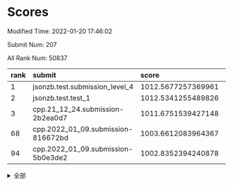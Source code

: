 # Scores

Modified Time: 2022-01-20 17:46:02

Submit Num: 207

All Rank Num: 50837

| rank |               submit               |       score        |       sigma        | pk_num |
| :--- | :--------------------------------- | :----------------- | :----------------- | :----- |
| 1    | jsonzb.test.submission_level_4     | 1012.5677257369961 | 0.800102022366399  | 982    |
| 2    | jsonzb.test.test_1                 | 1012.5341255489826 | 0.7946764182084481 | 988    |
| 3    | cpp.21_12_24.submission-2b2ea0d7   | 1011.6751539427148 | 0.762782783399203  | 981    |
| 68   | cpp.2022_01_09.submission-816672bd | 1003.6612083964367 | 0.7071222759829398 | 979    |
| 94   | cpp.2022_01_09.submission-5b0e3de2 | 1002.8352394240878 | 0.7086670742806556 | 987    |


<details>
<summary>全部</summary>

| rank |                 submit                 |       score        |       sigma        | pk_num |
| :--- | :------------------------------------- | :----------------- | :----------------- | :----- |
| 1    | jsonzb.test.submission_level_4         | 1012.5677257369961 | 0.800102022366399  | 982    |
| 2    | jsonzb.test.test_1                     | 1012.5341255489826 | 0.7946764182084481 | 988    |
| 3    | cpp.21_12_24.submission-2b2ea0d7       | 1011.6751539427148 | 0.762782783399203  | 981    |
| 4    | gobigger.level_3.submission_level_3_19 | 1011.3368459297677 | 0.7556533952930933 | 989    |
| 5    | gobigger.level_3.submission_level_3_21 | 1011.1955904239395 | 0.7382747332055464 | 981    |
| 6    | gobigger.level_3.submission_level_3_16 | 1011.130625766298  | 0.7741947227766226 | 988    |
| 7    | gobigger.level_3.submission_level_3_1  | 1010.9771365770771 | 0.7848727516679349 | 983    |
| 8    | gobigger.level_3.submission_level_3_35 | 1010.9147294280658 | 0.8081143494068815 | 986    |
| 9    | gobigger.level_3.submission_level_3_29 | 1010.9097304170176 | 0.7512405266420921 | 986    |
| 10   | gobigger.level_3.submission_level_3_41 | 1010.8818227381571 | 0.7824044613146802 | 985    |
| 11   | gobigger.level_3.submission_level_3_37 | 1010.878189385226  | 0.7646331215319654 | 979    |
| 12   | gobigger.level_3.submission_level_3_49 | 1010.8356270352687 | 0.7619409990196928 | 983    |
| 13   | gobigger.level_3.submission_level_3_24 | 1010.8151284086347 | 0.7615460342085862 | 985    |
| 14   | gobigger.level_3.submission_level_3_11 | 1010.7950699152572 | 0.7527849833777448 | 978    |
| 15   | gobigger.level_3.submission_level_3_47 | 1010.7940460671011 | 0.763806436626901  | 980    |
| 16   | gobigger.level_3.submission_level_3_42 | 1010.5870637803719 | 0.7772022239062689 | 985    |
| 17   | gobigger.level_3.submission_level_3_25 | 1010.5384910870737 | 0.773402367223568  | 980    |
| 18   | gobigger.level_3.submission_level_3_13 | 1010.5362540647977 | 0.7662710964251289 | 985    |
| 19   | gobigger.level_3.submission_level_3_38 | 1010.3470128181635 | 0.7870156743192127 | 988    |
| 20   | gobigger.level_3.submission_level_3_0  | 1010.301469866249  | 0.7550608618651583 | 986    |
| 21   | gobigger.level_3.submission_level_3_28 | 1010.2024763302225 | 0.7625274195620475 | 983    |
| 22   | gobigger.level_3.submission_level_3_30 | 1010.1953741272525 | 0.7539657297767377 | 979    |
| 23   | gobigger.level_3.submission_level_3_34 | 1010.1013696437333 | 0.7684826605411968 | 982    |
| 24   | gobigger.level_3.submission_level_3_33 | 1010.0956559308022 | 0.7398095204653633 | 981    |
| 25   | gobigger.level_3.submission_level_3_45 | 1010.0859926739347 | 0.7731387444147115 | 983    |
| 26   | gobigger.level_3.submission_level_3_31 | 1010.0716964941593 | 0.7505834684440255 | 983    |
| 27   | gobigger.level_3.submission_level_3_36 | 1010.0432843423566 | 0.7701792761888063 | 983    |
| 28   | gobigger.level_3.submission_level_3_17 | 1010.0236343109815 | 0.7518951588611659 | 978    |
| 29   | gobigger.level_3.submission_level_3_10 | 1010.0030125320611 | 0.7474158393599968 | 981    |
| 30   | gobigger.level_3.submission_level_3_22 | 1009.9826623327384 | 0.7463121513244833 | 983    |
| 31   | gobigger.level_3.submission_level_3_7  | 1009.9089494547875 | 0.7620255306134928 | 983    |
| 32   | gobigger.level_3.submission_level_3_39 | 1009.898030978002  | 0.7422401270552138 | 980    |
| 33   | gobigger.level_3.submission_level_3_20 | 1009.8618178405845 | 0.7603363613010827 | 982    |
| 34   | gobigger.level_3.submission_level_3_5  | 1009.6167702766983 | 0.7302490288584857 | 981    |
| 35   | gobigger.level_3.submission_level_3_40 | 1009.5725858473238 | 0.7579171588877327 | 983    |
| 36   | gobigger.level_3.submission_level_3_9  | 1009.5378382976887 | 0.7779480171727327 | 980    |
| 37   | gobigger.level_3.submission_level_3_14 | 1009.4740079339426 | 0.7490220856081221 | 984    |
| 38   | gobigger.level_3.submission_level_3_8  | 1009.3674556073662 | 0.7496317555251688 | 985    |
| 39   | gobigger.level_3.submission_level_3_26 | 1009.3533546688565 | 0.7655367075799097 | 983    |
| 40   | gobigger.level_3.submission_level_3_3  | 1009.3027405205969 | 0.7477054707863344 | 982    |
| 41   | gobigger.level_3.submission_level_3_15 | 1009.2976312270603 | 0.7533031779797075 | 982    |
| 42   | gobigger.level_3.submission_level_3_6  | 1009.2797544815706 | 0.7525677682817522 | 984    |
| 43   | gobigger.level_3.submission_level_3_4  | 1009.2755869883475 | 0.7425491781150841 | 981    |
| 44   | gobigger.level_3.submission_level_3_2  | 1009.2474475963415 | 0.7283520581843603 | 986    |
| 45   | gobigger.level_3.submission_level_3_23 | 1009.2445981005186 | 0.740499723727369  | 980    |
| 46   | gobigger.level_3.submission_level_3_48 | 1009.1769257312546 | 0.7476944396854648 | 982    |
| 47   | gobigger.level_3.submission_level_3_12 | 1009.0996620227011 | 0.7759956052480195 | 979    |
| 48   | gobigger.level_3.submission_level_3_46 | 1008.8000926692469 | 0.7545660641920129 | 984    |
| 49   | gobigger.level_3.submission_level_3_43 | 1008.7959658223429 | 0.7426404426116081 | 982    |
| 50   | gobigger.level_3.submission_level_3_27 | 1008.7858656135799 | 0.7640034630115665 | 982    |
| 51   | gobigger.level_3.submission_level_3_32 | 1008.703087579944  | 0.7427191271004021 | 982    |
| 52   | gobigger.level_3.submission_level_3_18 | 1007.889900595139  | 0.7292908484004647 | 982    |
| 53   | gobigger.level_3.submission_level_3_44 | 1007.4073670308558 | 0.7324187480512954 | 978    |
| 54   | gobigger.level_1.submission_level_1_0  | 1004.7261050513067 | 0.7323497995312339 | 978    |
| 55   | gobigger.level_1.submission_level_1_40 | 1004.659442309543  | 0.7134117226722799 | 983    |
| 56   | gobigger.level_1.submission_level_1_23 | 1004.611329331576  | 0.7306410230021023 | 982    |
| 57   | gobigger.level_1.submission_level_1_24 | 1004.4603105601635 | 0.717853277716395  | 986    |
| 58   | gobigger.level_1.submission_level_1_12 | 1004.314242577172  | 0.7121994626394711 | 985    |
| 59   | gobigger.level_1.submission_level_1_6  | 1004.1837677360693 | 0.7177734456941873 | 985    |
| 60   | gobigger.level_1.submission_level_1_5  | 1004.0597207474533 | 0.7229982370991002 | 986    |
| 61   | gobigger.level_1.submission_level_1_16 | 1004.0466167537587 | 0.7183298727201219 | 981    |
| 62   | gobigger.level_1.submission_level_1_8  | 1003.9368127369743 | 0.7180060401989424 | 986    |
| 63   | gobigger.level_1.submission_level_1_15 | 1003.8236141986829 | 0.7153114871243217 | 980    |
| 64   | gobigger.level_1.submission_level_1_35 | 1003.779360665402  | 0.7169601610930003 | 989    |
| 65   | gobigger.level_1.submission_level_1_38 | 1003.7552872777254 | 0.720253386255557  | 983    |
| 66   | gobigger.level_1.submission_level_1_4  | 1003.7522565836134 | 0.7166981377924371 | 977    |
| 67   | gobigger.level_1.submission_level_1_3  | 1003.710748006962  | 0.7098587753693159 | 980    |
| 68   | cpp.2022_01_09.submission-816672bd     | 1003.6612083964367 | 0.7071222759829398 | 979    |
| 69   | gobigger.level_1.submission_level_1_26 | 1003.6225068545325 | 0.717394831204791  | 984    |
| 70   | gobigger.level_1.submission_level_1_11 | 1003.5052112102111 | 0.7201542605923702 | 985    |
| 71   | gobigger.level_1.submission_level_1_44 | 1003.4610228553985 | 0.7129512720582999 | 983    |
| 72   | gobigger.level_1.submission_level_1_34 | 1003.4233149759046 | 0.716708541068609  | 982    |
| 73   | gobigger.level_1.submission_level_1_33 | 1003.4164441886097 | 0.7049393739114764 | 982    |
| 74   | gobigger.level_1.submission_level_1_46 | 1003.3897299437955 | 0.7149069935146222 | 981    |
| 75   | gobigger.level_1.submission_level_1_42 | 1003.3550846814121 | 0.7180871085836967 | 985    |
| 76   | gobigger.level_1.submission_level_1_13 | 1003.3224874568397 | 0.7213510998988901 | 984    |
| 77   | gobigger.level_1.submission_level_1_19 | 1003.3088955692202 | 0.7266156451104003 | 982    |
| 78   | gobigger.level_1.submission_level_1_29 | 1003.2972951023943 | 0.7115948894887517 | 986    |
| 79   | gobigger.level_1.submission_level_1_10 | 1003.2938569842479 | 0.7128951595189917 | 980    |
| 80   | gobigger.level_1.submission_level_1_7  | 1003.2506624256192 | 0.7083993160894323 | 981    |
| 81   | gobigger.level_1.submission_level_1_41 | 1003.2225052821781 | 0.7223166623032203 | 982    |
| 82   | gobigger.level_1.submission_level_1_27 | 1003.1557153822685 | 0.7154307281946682 | 984    |
| 83   | gobigger.level_1.submission_level_1_17 | 1003.0998779411726 | 0.708529768203574  | 984    |
| 84   | gobigger.level_1.submission_level_1_28 | 1003.0817812335381 | 0.7119730465292959 | 980    |
| 85   | gobigger.level_1.submission_level_1_30 | 1003.0456390486041 | 0.7108505028760256 | 982    |
| 86   | gobigger.level_1.submission_level_1_32 | 1003.0222642346196 | 0.711164772164054  | 982    |
| 87   | gobigger.level_1.submission_level_1_9  | 1002.9497154130257 | 0.728796681144523  | 986    |
| 88   | gobigger.level_1.submission_level_1_36 | 1002.9491839331447 | 0.7287062026745789 | 982    |
| 89   | gobigger.level_1.submission_level_1_49 | 1002.9453059637361 | 0.7106290485660169 | 981    |
| 90   | gobigger.level_1.submission_level_1_18 | 1002.9212966513849 | 0.7137958717013458 | 986    |
| 91   | gobigger.level_1.submission_level_1_25 | 1002.9132312773077 | 0.719262714603028  | 978    |
| 92   | gobigger.level_1.submission_level_1_2  | 1002.9127603206176 | 0.7163013424624235 | 985    |
| 93   | gobigger.level_1.submission_level_1_37 | 1002.9018593358529 | 0.7199693391987481 | 984    |
| 94   | cpp.2022_01_09.submission-5b0e3de2     | 1002.8352394240878 | 0.7086670742806556 | 987    |
| 95   | gobigger.level_1.submission_level_1_47 | 1002.7923489731588 | 0.7197805606327823 | 977    |
| 96   | gobigger.level_1.submission_level_1_31 | 1002.7588675031182 | 0.7085182196707028 | 981    |
| 97   | gobigger.level_1.submission_level_1_20 | 1002.7094803935091 | 0.7051510384469323 | 980    |
| 98   | gobigger.level_1.submission_level_1_39 | 1002.6128104345538 | 0.7106140095206761 | 983    |
| 99   | gobigger.level_1.submission_level_1_45 | 1002.5914369728149 | 0.7062824654305366 | 977    |
| 100  | gobigger.level_1.submission_level_1_21 | 1002.5849585919954 | 0.7240398356116295 | 981    |
| 101  | gobigger.level_1.submission_level_1_43 | 1002.433619091272  | 0.7040161948372197 | 981    |
| 102  | gobigger.level_1.submission_level_1_14 | 1002.3075710989112 | 0.7141578873083909 | 981    |
| 103  | gobigger.level_1.submission_level_1_48 | 1002.2781238779111 | 0.7157187453410818 | 985    |
| 104  | gobigger.level_1.submission_level_1_1  | 1002.1290719859818 | 0.7142515370110739 | 980    |
| 105  | gobigger.level_1.submission_level_1_22 | 1002.0082858309387 | 0.7231089484751104 | 986    |
| 106  | gobigger.random.submission_random_17   | 997.6490769501104  | 0.711655111721614  | 982    |
| 107  | gobigger.random.submission_random_0    | 997.0713605517401  | 0.7171918433105032 | 980    |
| 108  | gobigger.random.submission_random_3    | 997.030823164232   | 0.706603908734879  | 983    |
| 109  | gobigger.random.submission_random_35   | 997.0096906490146  | 0.7134881669729217 | 982    |
| 110  | gobigger.random.submission_random_41   | 996.9555645747266  | 0.7121495134563001 | 982    |
| 111  | gobigger.random.submission_random_40   | 996.7758412819152  | 0.7103477231289075 | 984    |
| 112  | gobigger.random.submission_random_14   | 996.6939859060777  | 0.7199555829299518 | 982    |
| 113  | gobigger.random.submission_random_9    | 996.6880936099902  | 0.7056730190051139 | 983    |
| 114  | gobigger.random.submission_random_10   | 996.6608780525678  | 0.7125324953707507 | 984    |
| 115  | gobigger.random.submission_random_2    | 996.6427666743855  | 0.7053183048888764 | 981    |
| 116  | gobigger.random.submission_random_1    | 996.6225481829646  | 0.7102923218873407 | 982    |
| 117  | gobigger.random.submission_random_45   | 996.5681950698149  | 0.6985325408918519 | 985    |
| 118  | gobigger.random.submission_random_32   | 996.526696855455   | 0.7148186379894128 | 985    |
| 119  | gobigger.random.submission_random_6    | 996.4954605403872  | 0.704230851693061  | 985    |
| 120  | gobigger.random.submission_random_37   | 996.4480956273201  | 0.7055302628173847 | 983    |
| 121  | gobigger.random.submission_random_18   | 996.3590735125224  | 0.7120094970666377 | 986    |
| 122  | gobigger.random.submission_random_20   | 996.3562363852619  | 0.7064899269608428 | 983    |
| 123  | gobigger.random.submission_random_22   | 996.2799381119072  | 0.7121502629555758 | 982    |
| 124  | gobigger.random.submission_random_31   | 996.2705907864461  | 0.7093144113600228 | 981    |
| 125  | gobigger.random.submission_random_39   | 996.2443312507131  | 0.7131201496325913 | 987    |
| 126  | gobigger.random.submission_random_46   | 996.1946224895843  | 0.7147135759248819 | 979    |
| 127  | gobigger.random.submission_random_15   | 996.1649761280413  | 0.7029294000378948 | 986    |
| 128  | gobigger.random.submission_random_28   | 996.063925699965   | 0.7119449084120555 | 984    |
| 129  | gobigger.random.submission_random_23   | 996.0436494926217  | 0.7164234929809845 | 988    |
| 130  | gobigger.random.submission_random_19   | 995.9950437312763  | 0.7103267901787345 | 981    |
| 131  | gobigger.random.submission_random_36   | 995.9912223042512  | 0.7137104981834453 | 979    |
| 132  | gobigger.random.submission_random_5    | 995.9845169406386  | 0.7132296215715183 | 982    |
| 133  | gobigger.random.submission_random_25   | 995.973029196953   | 0.7118954302303186 | 986    |
| 134  | gobigger.random.submission_random_33   | 995.8855205313051  | 0.7200382531449193 | 983    |
| 135  | gobigger.random.submission_random_30   | 995.8632129285847  | 0.7022047745927326 | 984    |
| 136  | gobigger.random.submission_random_44   | 995.8494425549079  | 0.7057391249779656 | 979    |
| 137  | gobigger.random.submission_random_48   | 995.756233258321   | 0.7135562665564517 | 984    |
| 138  | gobigger.random.submission_random_27   | 995.7219934437178  | 0.7261338739163108 | 980    |
| 139  | gobigger.random.submission_random_4    | 995.682280487041   | 0.7110592436158522 | 976    |
| 140  | gobigger.random.submission_random_16   | 995.6034933185808  | 0.7067577795425153 | 987    |
| 141  | gobigger.random.submission_random_42   | 995.538858324168   | 0.7122504688541752 | 985    |
| 142  | gobigger.random.submission_random_13   | 995.5217316281193  | 0.7159188015921473 | 986    |
| 143  | gobigger.random.submission_random_24   | 995.4581665168752  | 0.7020867623240333 | 981    |
| 144  | gobigger.random.submission_random_11   | 995.369570713911   | 0.707614987624912  | 981    |
| 145  | gobigger.random.submission_random_29   | 995.3623953818533  | 0.7188175134810891 | 982    |
| 146  | gobigger.random.submission_random_26   | 995.2548785997802  | 0.7120473576739332 | 980    |
| 147  | gobigger.random.submission_random_38   | 995.153174901034   | 0.7200052193760385 | 985    |
| 148  | gobigger.random.submission_random_43   | 995.0019153692679  | 0.7065061732399595 | 978    |
| 149  | gobigger.random.submission_random_47   | 994.9895507568008  | 0.7163226120946252 | 978    |
| 150  | gobigger.random.submission_random_34   | 994.8428744259533  | 0.7070975084229434 | 978    |
| 151  | gobigger.random.submission_random_21   | 994.8366414520831  | 0.7137508800456935 | 981    |
| 152  | gobigger.random.submission_random_7    | 994.8086822278742  | 0.7120706005799794 | 977    |
| 153  | gobigger.random.submission_random_12   | 994.6998308885456  | 0.7208466286814748 | 986    |
| 154  | gobigger.random.submission_random_49   | 994.4632037863037  | 0.7150030792041882 | 984    |
| 155  | gobigger.level_2.submission_level_2_31 | 994.0961932835397  | 0.7409979831037629 | 987    |
| 156  | gobigger.level_2.submission_level_2_45 | 993.9379899239098  | 0.7234070395811983 | 983    |
| 157  | gobigger.random.submission_random_8    | 993.8451052732114  | 0.7104884055850152 | 983    |
| 158  | gobigger.level_2.submission_level_2_49 | 993.7033248490478  | 0.7449938871196465 | 979    |
| 159  | gobigger.level_2.submission_level_2_17 | 993.4515340664153  | 0.7369758840696883 | 980    |
| 160  | gobigger.level_2.submission_level_2_4  | 993.3767595649114  | 0.7283278840249452 | 985    |
| 161  | gobigger.level_2.submission_level_2_20 | 993.0555960444752  | 0.7301213086494592 | 985    |
| 162  | gobigger.level_2.submission_level_2_11 | 993.0017827231254  | 0.7475094615039407 | 982    |
| 163  | gobigger.level_2.submission_level_2_3  | 992.8843684041412  | 0.7303812160771878 | 985    |
| 164  | gobigger.level_2.submission_level_2_32 | 992.8693608911575  | 0.747659638091645  | 983    |
| 165  | gobigger.level_2.submission_level_2_34 | 992.8008233989523  | 0.7394382750116767 | 976    |
| 166  | gobigger.level_2.submission_level_2_9  | 992.6888374370415  | 0.740118244358042  | 984    |
| 167  | gobigger.level_2.submission_level_2_18 | 992.4262883019985  | 0.7337954095571744 | 982    |
| 168  | gobigger.level_2.submission_level_2_47 | 992.3699348033686  | 0.7398418453552486 | 982    |
| 169  | gobigger.level_2.submission_level_2_6  | 992.3260156916335  | 0.7468136634723122 | 984    |
| 170  | gobigger.level_2.submission_level_2_22 | 992.2576213831059  | 0.7407652118423538 | 983    |
| 171  | gobigger.level_2.submission_level_2_14 | 992.2073002760312  | 0.7365471646319691 | 980    |
| 172  | gobigger.level_2.submission_level_2_33 | 992.1970640608895  | 0.7471077523320968 | 979    |
| 173  | gobigger.level_2.submission_level_2_35 | 992.1920274918917  | 0.7384231216171346 | 984    |
| 174  | gobigger.level_2.submission_level_2_8  | 992.1859418908921  | 0.7555347558577797 | 980    |
| 175  | gobigger.level_2.submission_level_2_26 | 992.1672105179861  | 0.7381918235106296 | 985    |
| 176  | gobigger.level_2.submission_level_2_7  | 992.1449741222586  | 0.7613824406548966 | 987    |
| 177  | gobigger.level_2.submission_level_2_36 | 992.1390595397971  | 0.7370836974564148 | 983    |
| 178  | gobigger.level_2.submission_level_2_10 | 992.1234888714064  | 0.7515206858188954 | 982    |
| 179  | gobigger.level_2.submission_level_2_37 | 992.1128910869708  | 0.7430127725141777 | 980    |
| 180  | gobigger.level_2.submission_level_2_28 | 992.0881234344408  | 0.7276167683402892 | 981    |
| 181  | gobigger.level_2.submission_level_2_29 | 992.045631017464   | 0.750888546388473  | 988    |
| 182  | gobigger.level_2.submission_level_2_42 | 992.0152875323455  | 0.7508034351519345 | 982    |
| 183  | gobigger.level_2.submission_level_2_13 | 991.9991184597751  | 0.7252200360656796 | 980    |
| 184  | gobigger.level_2.submission_level_2_21 | 991.943732541506   | 0.7481295661576279 | 988    |
| 185  | gobigger.level_2.submission_level_2_41 | 991.9264558472063  | 0.7432675016450366 | 978    |
| 186  | gobigger.level_2.submission_level_2_5  | 991.8763886355281  | 0.7647203201319603 | 980    |
| 187  | gobigger.level_2.submission_level_2_44 | 991.8730575769905  | 0.741631200744932  | 981    |
| 188  | gobigger.level_2.submission_level_2_0  | 991.865882712282   | 0.7401942268316303 | 981    |
| 189  | gobigger.level_2.submission_level_2_40 | 991.828902178022   | 0.7354570406299831 | 981    |
| 190  | gobigger.level_2.submission_level_2_16 | 991.5148338415501  | 0.7529542232074053 | 980    |
| 191  | gobigger.level_2.submission_level_2_46 | 991.4783829332938  | 0.775497737921575  | 982    |
| 192  | gobigger.level_2.submission_level_2_23 | 991.4408960990269  | 0.7599056056663295 | 979    |
| 193  | gobigger.level_2.submission_level_2_1  | 991.4257929975075  | 0.7631980307295746 | 980    |
| 194  | gobigger.level_2.submission_level_2_15 | 991.3834589978527  | 0.7606511222258335 | 981    |
| 195  | gobigger.level_2.submission_level_2_24 | 991.2518447663048  | 0.7709540920980799 | 983    |
| 196  | gobigger.level_2.submission_level_2_30 | 991.0920448516636  | 0.7523934395118723 | 981    |
| 197  | gobigger.level_2.submission_level_2_12 | 991.0798788261402  | 0.7426672430398036 | 983    |
| 198  | gobigger.level_2.submission_level_2_19 | 991.0021406319589  | 0.7544012493486172 | 980    |
| 199  | gobigger.level_2.submission_level_2_25 | 990.6676790528423  | 0.7593764280681409 | 985    |
| 200  | gobigger.level_2.submission_level_2_43 | 990.584796727951   | 0.77298020060901   | 979    |
| 201  | gobigger.level_2.submission_level_2_39 | 990.4946735280975  | 0.771886218239634  | 979    |
| 202  | gobigger.level_2.submission_level_2_48 | 990.3650711252532  | 0.7638274325805381 | 984    |
| 203  | gobigger.level_2.submission_level_2_2  | 990.1275566578956  | 0.7640594811556758 | 980    |
| 204  | gobigger.level_2.submission_level_2_27 | 989.9119160956598  | 0.7589510747298596 | 983    |
| 205  | gobigger.level_2.submission_level_2_38 | 989.8834227332596  | 0.7644020334410689 | 985    |
| 206  | gobigger.none.submission_none_0        | 976.9009928472185  | 1.357006026244595  | 974    |
| 207  | gobigger.none.submission_none_1        | 976.501665320703   | 1.4023810293319945 | 977    |

</details>